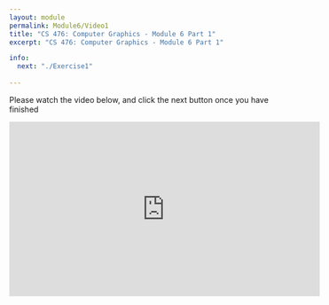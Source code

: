 ```yaml
---
layout: module
permalink: Module6/Video1
title: "CS 476: Computer Graphics - Module 6 Part 1"
excerpt: "CS 476: Computer Graphics - Module 6 Part 1"

info:
  next: "./Exercise1"
  
---
```


Please watch the video below, and click the next button once you have finished

<iframe width="560" height="315" src="https://www.youtube.com/embed/hPZLilYrw2w" frameborder="0" allow="accelerometer; autoplay; clipboard-write; encrypted-media; gyroscope; picture-in-picture" allowfullscreen></iframe>
